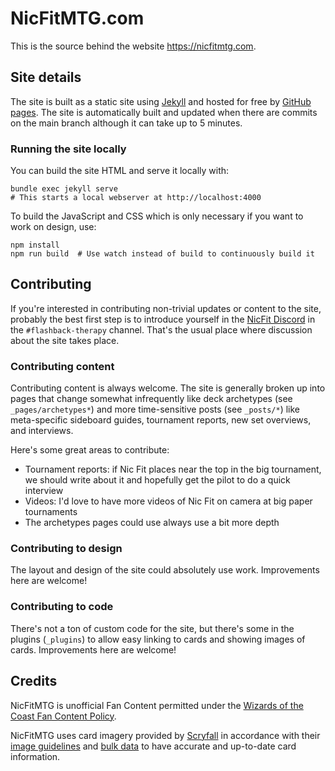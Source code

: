 # NicFitMTG.com

This is the source behind the website https://nicfitmtg.com.


## Site details

The site is built as a static site using [Jekyll](https://jekyllrb.com)
and hosted for free by [GitHub pages](https://pages.github.com/).
The site is automatically built and updated when there are commits on the main branch
although it can take up to 5 minutes.


### Running the site locally

You can build the site HTML and serve it locally with:

    bundle exec jekyll serve
    # This starts a local webserver at http://localhost:4000

To build the JavaScript and CSS which is only necessary if you want to work on design, use:

    npm install
    npm run build  # Use watch instead of build to continuously build it


## Contributing

If you're interested in contributing non-trivial updates or content to the site,
probably the best first step is to introduce yourself in the [NicFit Discord](https://discordapp.com/invite/5R6KBa5)
in the `#flashback-therapy` channel. That's the usual place where discussion about the site takes place.


### Contributing content

Contributing content is always welcome.
The site is generally broken up into pages that change somewhat infrequently like deck archetypes (see `_pages/archetypes*`)
and more time-sensitive posts (see `_posts/*`) like meta-specific sideboard guides, tournament reports, new set overviews, and interviews.

Here's some great areas to contribute:

- Tournament reports: if Nic Fit places near the top in the big tournament, we should write about it
  and hopefully get the pilot to do a quick interview
- Videos: I'd love to have more videos of Nic Fit on camera at big paper tournaments
- The archetypes pages could use always use a bit more depth


### Contributing to design

The layout and design of the site could absolutely use work.
Improvements here are welcome!


### Contributing to code

There's not a ton of custom code for the site, but there's some in the plugins (`_plugins`)
to allow easy linking to cards and showing images of cards.
Improvements here are welcome!


## Credits

NicFitMTG is unofficial Fan Content permitted under the [Wizards of the Coast Fan Content Policy][].

NicFitMTG uses card imagery provided by [Scryfall][] in accordance with their [image guidelines][]
and [bulk data][] to have accurate and up-to-date card information.

[Wizards of the Coast Fan Content Policy]: https://company.wizards.com/fancontentpolicy
[Scryfall]: https://scryfall.com/
[image guidelines]: https://scryfall.com/docs/api/images
[bulk data]: https://scryfall.com/docs/api/bulk-data
